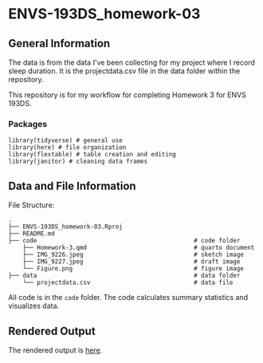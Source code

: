 # ENVS-193DS_homework-03

## General Information

The data is from the data I've been collecting for my project where I record
sleep duration. It is the projectdata.csv file in the data folder within the
repository. 

This repository is for my workflow for completing Homework 3 for ENVS 193DS.

### Packages
```
library(tidyverse) # general use
library(here) # file organization
library(flextable) # table creation and editing
library(janitor) # cleaning data frames
```
## Data and File Information

File Structure:

```
.
├── ENVS-193DS_homework-03.Rproj
├── README.md
├── code                                            # code folder
    ├── Homework-3.qmd                              # quarto document
    ├── IMG_9226.jpeg                               # sketch image
    ├── IMG_9227.jpeg                               # draft image
    └── Figure.png                                  # figure image
├── data                                            # data folder
    └── projectdata.csv                             # data file

```

All code is in the `code` folder. The code calculates summary statistics
and visualizes data.

## Rendered Output

The rendered output is [here](https://eliasdewald.github.io/ENVS-193DS_homework-03/code/Homework-3.html).